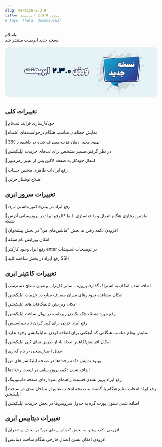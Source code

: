```yaml
---
slug: version-2.3.0
title: ورژن 2.3.0 ابریمنت
# tags: [hola, docusaurus]
---
```


باسلام، <br />
نسخه جدید ابریمنت منتشر شد.

![New Release Banner](./pic-abriment-ver2.3.0.png)

<!--truncate-->

## تغییرات کلی

📌خودکارسازی فرآیند ثبت‌نام

📌نمایش خطاهای مناسب هنگام درخواست‌های اشتباه

📌بهبود محور زمان هزینه مصرف شده در داشبورد 360

📌در نظر گرفتن مسیر مشخص برای تب‌های جزییات اپلیکیشن

📌انتقال خودکار به صفحه لاگین پس از تغییر رمزعبور

📌رفع ایرادات ظاهری ماشین حساب

📌اصلاح نوشتار جزئی


## تغییرات سرور ابری

📌رفع ایراد در پیش‌فاکتور ماشین ابری

📌رفع ایراد در بروزرسانی آدرس IP ماشین مجازی هنگام اتصال و یا جداسازی رابط شبکه

📌افزودن دکمه رفتن به بخش "ماشین‌های من" در بخش پیشخوان

📌امکان ویرایش نام شبکه

📌رفع ایراد وجود کارکتر enter در توضیحات اسنپشات

📌رفع ایراد در بخش ساخت کلید SSH


## تغییرات کانتینر ابری

📌اضافه شدن امکان به اشتراک گذاری پروژه با سایر کاربران و تعیین سطح دسترسی

📌امکان مشاهده نمودارهای میزان مصرف منابع در جزییات اپلیکیشن

📌امکان ویرایش کانفیگ‌فایل‌های اپلیکیشن

📌رفع مورد مسئله چک نکردن زیردامنه در روال ساخت اپلیکیشن

📌رفع ایراد جزئی برای کپی کردن نام نیم‌اسپیس

📌نمایش پیغام مناسب هنگامی که آبجکتی برای اضافه کردن به اپلیکیشن وجود ندارد

📌امکان افزایش/کاهش تعداد پاد از طریق نمای کلی اپلیکیشن

📌اعمال اعتبارسنجی در نام گذاری 

📌بهبود نمایش دکمه رخدادها در صفحه اپلیکیشن‌های من

📌اضافه شدن دکمه بروزرسانی در لیست رخدادها

📌رفع ایراد بروز نشدن قسمت راهنمای نمودارهای صفحه مانیتورینگ

📌رفع ایراد انتخاب منابع هنگام بازگشت به صفحه انتخاب منابع از مراحل بعدی در ساخت اپلیکیشن

📌اضافه شدن ستون پورت گره به جدول سرویس‌ها در بخش جزییات اپلیکیشن


## تغییرات دیتابیس ابری

📌افزودن دکمه رفتن به بخش "دیتابیس‌های من" در بخش پیشخوان

📌افزودن امکان بستن اتصال خارجی هنگام ساخت دیتابیس
